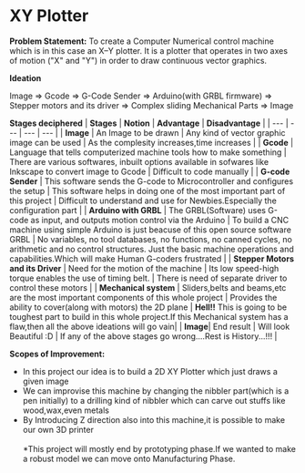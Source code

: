 # **XY Plotter**
**Problem Statement:**
To create a Computer Numerical control machine which is in this case an X–Y plotter.
It is a plotter that operates in two axes of motion ("X" and "Y") in order to draw continuous vector graphics.

**Ideation**

Image &#8658; Gcode &#8658; G-Code Sender &#8658; Arduino(with GRBL firmware) &#8658; Stepper motors and its driver &#8658;
Complex sliding  Mechanical Parts &#8658; Image

**Stages deciphered**
| **Stages** | **Notion** | **Advantage** | **Disadvantage** |
| --- | --- | --- | --- |
| **Image** | An Image to be drawn | Any kind of vector graphic image can be used  | As the complesity increases,time increases |
| **Gcode** | Language that tells computerized machine tools how to make something  | There are various softwares, inbuilt options available in sofwares like Inkscape to convert image to Gcode | Difficult to code manually |
| **G-code Sender** | This software sends the G-code to Microcontroller and configures the setup | This software helps in doing one of the most important part of this project | Difficult to understand and use for Newbies.Especially the configuration part |
| **Arduino with GRBL** | The GRBL(Software) uses G-code as input, and outputs motion control via the Arduino | To build a CNC machine using simple Arduino is just beacuse of this open source software GRBL  | No variables, no tool databases, no functions, no canned cycles, no arithmetic and no control structures. Just the basic machine operations and capabilities.Which will make Human G-coders frustrated |
| **Stepper Motors and its Driver** | Need for the motion of the machine |  Its low speed-high torque enables the use of timing belt.  | There is need of separate driver to control these motors |
| **Mechanical system** | Sliders,belts and beams,etc are the most important components of this whole project | Provides the ability to cover(along with motors) the 2D plane  | **Hell!!** This is going to be toughest part to build in this whole project.If this Mechanical system has a flaw,then all the above ideations will go vain|
| **Image**| End result | Will look Beautiful :D | If any of the above stages go wrong....Rest is History...!!! |

**Scopes of Improvement:**
* In this project our idea is to build a 2D XY Plotter which just draws a given image
* We can improvise this machine by changing the nibbler part(which is a pen initially) to a drilling kind of nibbler which can carve out stuffs like wood,wax,even metals
* By Introducing Z direction also into this machine,it is possible to make our own 3D printer
\
\
*This project will mostly end by prototyping phase.If we wanted to make a robust model we can move onto Manufacturing Phase.
